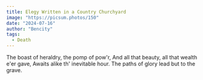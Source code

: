 ```yaml
---
title: Elegy Written in a Country Churchyard
image: "https://picsum.photos/150"
date: "2024-07-16"
author: "Bencity"
tags:
  - Death
---
```


The boast of heraldry, the pomp of pow'r,
And all that beauty, all that wealth e'er gave,
Awaits alike th' inevitable hour.
The paths of glory lead but to the grave.
